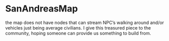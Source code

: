 # SanAndreasMap
the map does not have nodes that can stream NPC’s walking around and/or vehicles just being average civilians. I give this treasured piece to the community, hoping someone can provide us something to build from.
